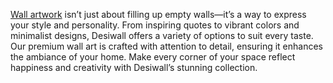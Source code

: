 <a href="https://desiwall.com/">Wall artwork</a> isn’t just about filling up empty walls—it’s a way to express your style and personality. From inspiring quotes to vibrant colors and minimalist designs, Desiwall offers a variety of options to suit every taste. Our premium wall art is crafted with attention to detail, ensuring it enhances the ambiance of your home. Make every corner of your space reflect happiness and creativity with Desiwall’s stunning collection.

